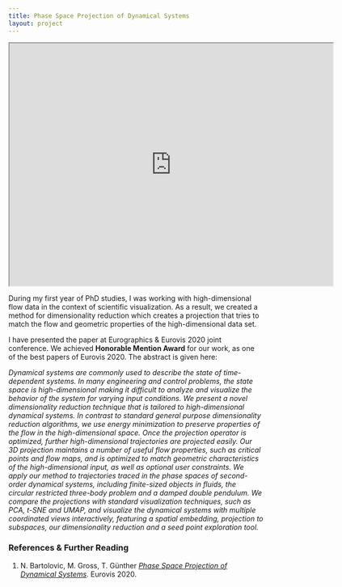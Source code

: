 ```yaml
---
title: Phase Space Projection of Dynamical Systems
layout: project
---
```


<div class="offset-1 col-10 embed-responsive embed-responsive-16by9">
    <iframe src="https://www.youtube.com/embed/DmJtsm02Uyw" width="640" height="480" allowfullscreen></iframe>
</div>

<div class="col-12 content-text card-deck-margin">
    <p>
        During my first year of PhD studies, I was working with high-dimensional flow data in the context of
        scientific visualization. As a result, we created a method for dimensionality reduction which creates a projection
        that tries to match the flow and geometric properties of the high-dimensional data set.
    </p>
    <p>
        I have presented the paper at Eurographics & Eurovis 2020 joint conference. We achieved <b>Honorable Mention Award</b> for our work, as one of the best papers of Eurovis 2020.
        The abstract is given here:
    </p>

    
</div>

<div class="offset-1 col-10 content-text text-justify">
    <p>
        <i>
        Dynamical systems are commonly used to describe the state of time-dependent systems. In many engineering and control problems, 
        the state space is high-dimensional making it difficult to analyze and visualize the 
        behavior of the system for varying input conditions. We present a novel dimensionality 
        reduction technique that is tailored to high-dimensional dynamical systems. 
        In contrast to standard general purpose dimensionality reduction algorithms, 
        we use energy minimization to preserve properties of the flow in the high-dimensional space. 
        Once the projection operator is optimized, further high-dimensional trajectories are projected easily. 
        Our 3D projection maintains a number of useful flow properties, such as critical points and flow maps, 
        and is optimized to match geometric characteristics of the high-dimensional input, 
        as well as optional user constraints. We apply our method to trajectories traced in the phase spaces of 
        second-order dynamical systems, including finite-sized objects in fluids, the circular restricted three-body 
        problem and a damped double pendulum. We compare the projections with standard visualization techniques,
            such as PCA, t-SNE and UMAP, and visualize the dynamical systems with multiple coordinated views
            interactively, featuring a spatial embedding, projection to subspaces, our dimensionality reduction
            and a seed point exploration tool.
        </i>
    </p>
</div>

<div class="col-12 content-text">
    <div class="line-breaker"></div>
    <h3 class="content-section-title">References &amp; Further Reading</h3>
    <ol class="reference-list">
        <li>N. Bartolovic, M. Gross, T. Günther <a href="https://drive.google.com/file/d/1SvW-37hXQtHFumby_9_KkampsLwLMsw3/view?usp=sharing"><em>Phase Space Projection of Dynamical Systems</em></a>. Eurovis 2020.</li>
    </ol>
</div>